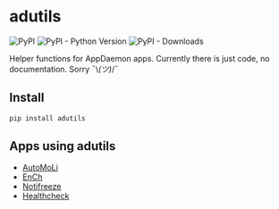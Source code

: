 # adutils

![PyPI](https://img.shields.io/pypi/v/adutils) ![PyPI - Python Version](https://img.shields.io/pypi/pyversions/adutils) ![PyPI - Downloads](https://img.shields.io/pypi/dm/adutils)

Helper functions for AppDaemon apps. Currently there is just code, no documentation. Sorry ¯\\_(ツ)_/¯

## Install

```bash
pip install adutils
```

## Apps using **adutils**

* [AutoMoLi](https://github.com/benleb/ad-automoli)
* [EnCh](https://github.com/benleb/ad-ench)
* [Notifreeze](https://github.com/benleb/ad-notifreeze)
* [Healthcheck](https://github.com/benleb/ad-healthcheck)
